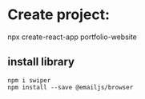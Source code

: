 # Create project:
npx create-react-app portfolio-website


## install library
    npm i swiper
    npm install --save @emailjs/browser
